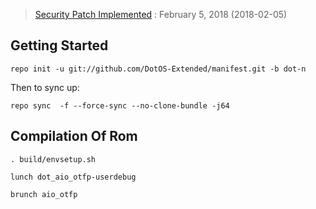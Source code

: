  > [Security Patch Implemented](https://source.android.com/security/bulletin/) : February 5, 2018 (2018-02-05)

Getting Started
---------------

    repo init -u git://github.com/DotOS-Extended/manifest.git -b dot-n

Then to sync up:

    repo sync  -f --force-sync --no-clone-bundle -j64


 Compilation Of Rom
 ----------------------------------


	. build/envsetup.sh
   
    lunch dot_aio_otfp-userdebug
   
	brunch aio_otfp
